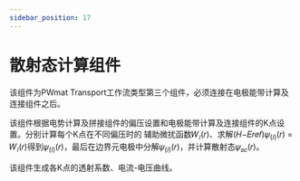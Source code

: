 ```yaml
---
sidebar_position: 17
---
```


# 散射态计算组件

该组件为PWmat Transport工作流类型第三个组件，必须连接在电极能带计算及连接组件之后。

该组件根据电势计算及拼接组件的偏压设置和电极能带计算及连接组件的K点设置。分别计算每个K点在不同偏压时的
辅助微扰函数𝑊<sub>𝑙</sub>(𝑟)、求解(𝐻−𝐸𝑟𝑒𝑓)𝜓<sub>(𝑙)</sub>(𝑟) = 𝑊<sub>𝑙</sub>(𝑟)得到𝜓<sub>(𝑙)</sub>(𝑟)，最后在边界元电极中分解𝜓<sub>(𝑙)</sub>(𝑟)，并计算散射态𝜓<sub>𝑠𝑐</sub>(𝑟)。

该组件生成各K点的透射系数、电流-电压曲线。